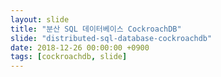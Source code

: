 ```yaml
---
layout: slide
title: "분산 SQL 데이터베이스 CockroachDB"
slide: "distributed-sql-database-cockroachdb"
date: 2018-12-26 00:00:00 +0900
tags: [cockroachdb, slide]
---
```

